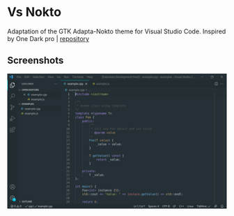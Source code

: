 # Vs Nokto
Adaptation of the GTK Adapta-Nokto theme for Visual Studio Code. Inspired by One Dark pro | [repository](https://github.com/antoninhrlt/vs-nokto)

## Screenshots
![Screenshot](https://raw.githubusercontent.com/antoninhrlt/vs-nokto/main/screenshots/screenshot.png)
